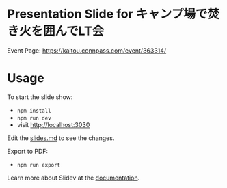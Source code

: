 # Presentation Slide for キャンプ場で焚き火を囲んでLT会

Event Page: https://kaitou.connpass.com/event/363314/

# Usage

To start the slide show:

- `npm install`
- `npm run dev`
- visit <http://localhost:3030>

Edit the [slides.md](./slides.md) to see the changes.

Export to PDF:

- `npm run export`

Learn more about Slidev at the [documentation](https://sli.dev/).

